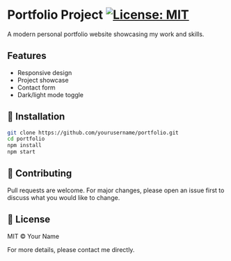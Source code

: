 # Portfolio Project [![License: MIT](https://img.shields.io/badge/License-MIT-yellow.svg)](https://opensource.org/licenses/MIT)

A modern personal portfolio website showcasing my work and skills.

## Features
- Responsive design
- Project showcase
- Contact form
- Dark/light mode toggle

## 🚀 Installation
```bash
git clone https://github.com/yourusername/portfolio.git
cd portfolio
npm install
npm start
```

## 🤝 Contributing
Pull requests are welcome. For major changes, please open an issue first to discuss what you would like to change.

## 📝 License
MIT © Your Name

For more details, please contact me directly.
